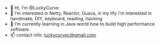 - 👋 Hi, I’m @LuckyCurve
- 👀 I’m interested in Netty, Reactor, Guava, in my lify i'm interested in handmake, DIY, keyboard, reading, hacking
- 🌱 I’m currently learning in Java world how to build high performance software
- 📫 contact info: luckycurvec@gmail.com

<!---
LuckyCurve/LuckyCurve is a ✨ special ✨ repository because its `README.md` (this file) appears on your GitHub profile.
You can click the Preview link to take a look at your changes.
--->

